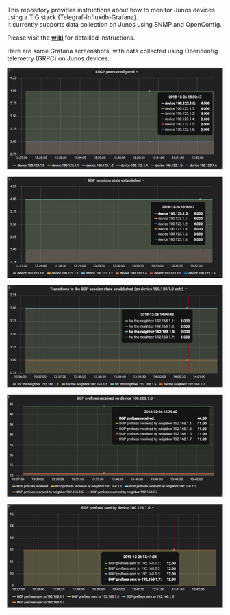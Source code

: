 This repository provides instructions about how to monitor Junos devices using a TIG stack (Telegraf-Influxdb-Grafana).  
It currently supports data collection on Junos using SNMP and OpenConfig.

Please visit the [**wiki**](https://github.com/ksator/junos_monitoring_with_a_TIG_stack/wiki) for detailled instructions.  

Here are some Grafana screenshots, with data collected using Openconfig telemetry (GRPC) on Junos devices:

![EBGP_peers_configured.png](resources/EBGP_peers_configured.png)

![BGP_sessions_state_established.png](resources/BGP_sessions_state_established.png)

![transitions_to_bgp_established.png](resources/transitions_to_bgp_established.png)

![BGP_prefixes_received.png](resources/BGP_prefixes_received.png)

![BGP_prefixes_sent.png](resources/BGP_prefixes_sent.png)




